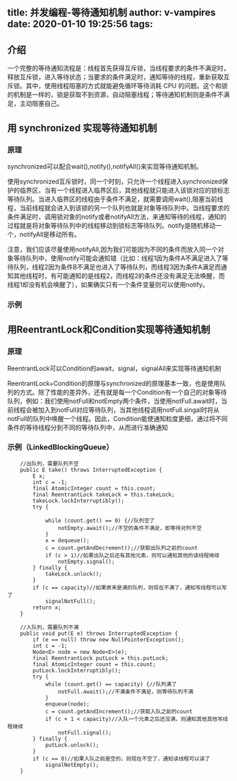 title: 并发编程-等待通知机制
author: v-vampires
date: 2020-01-10 19:25:56
tags:
---
## 介绍
一个完整的等待通知流程是：线程首先获得互斥锁，当线程要求的条件不满足时，释放互斥锁，进入等待状态；当要求的条件满足时，通知等待的线程，重新获取互斥锁。其中，使用线程阻塞的方式就能避免循环等待消耗 CPU 的问题。这个和锁的机制是一样的，锁是获取不到资源，自动阻塞线程；等待通知机制则是条件不满足，主动阻塞自己。
## 用 synchronized 实现等待通知机制
### 原理
synchronized可以配合wait(),notify(),notifyAll()来实现等待通知机制。  

使用synchronized互斥锁时，同一个时刻，只允许一个线程进入synchronized保护的临界区，当有一个线程进入临界区后，其他线程就只能进入该锁对应的锁标志等待队列。当进入临界区的线程由于条件不满足，就需要调用wait(),阻塞当前线程，当前线程就会进入到该锁的另一个队列也就是对象等待队列中。当线程要求的条件满足时，调用锁对象的notify或者notifyAll方法，来通知等待的线程，通知的过程就是将对象等待队列中的线程移动到锁标志等待队列。notify是随机移动一个，notifyAll是移动所有。  

注意，我们应该尽量使用notifyAll,因为我们可能因为不同的条件而放入同一个对象等待队列中，使用notify可能会通知错（比如：线程1因为条件A不满足进入了等待队列，线程2因为条件B不满足也进入了等待队列，而线程3因为条件A满足而通知其他线程时，有可能通知的是线程2，而线程2的条件还没有满足无法唤醒，而线程1却没有机会唤醒了），如果确实只有一个条件变量则可以使用notify。
### 示例

## 用ReentrantLock和Condition实现等待通知机制
### 原理
ReentrantLock可以Condition的await，signal，signalAll来实现等待通知机制

ReentrantLock+Condition的原理与synchronized的原理基本一致，也是使用队列的方式。除了性能的差异外，还有就是每一个Condition有一个自己的对象等待队列，例如：我们使用notFull和notEmpty两个条件，当使用notFull.await时，当前线程会被加入到notFull对应等待队列，当其他线程调用notFull.singal时将从notFull的队列中唤醒一个线程。因此，Condition能使通知粒度更细，通过将不同条件的等待线程分到不同的等待队列中，从而进行准确通知

### 示例（LinkedBlockingQueue）
```
    //出队列，需要队列不空
    public E take() throws InterruptedException {
        E x;
        int c = -1;
        final AtomicInteger count = this.count;
        final ReentrantLock takeLock = this.takeLock;
        takeLock.lockInterruptibly();
        try {
            
            while (count.get() == 0) {//队列空了
                notEmpty.await();//不空的条件不满足，即等待对列不空
            }
            x = dequeue();
            c = count.getAndDecrement();//获取出队列之前的count
            if (c > 1)//如果出队之后还有其他元素，则可以通知其他的读线程继续
                notEmpty.signal();
        } finally {
            takeLock.unlock();
        }
        if (c == capacity)//如果原来是满的队列，则现在不满了，通知写线程可以写了
            signalNotFull();
        return x;
    }
    
    //入队列，需要队列不满
    public void put(E e) throws InterruptedException {
        if (e == null) throw new NullPointerException();
        int c = -1;
        Node<E> node = new Node<E>(e);
        final ReentrantLock putLock = this.putLock;
        final AtomicInteger count = this.count;
        putLock.lockInterruptibly();
        try {
            while (count.get() == capacity) {//队列满了
                notFull.await();//不满条件不满足，则等待队列不满
            }
            enqueue(node);
            c = count.getAndIncrement();//获取入队之前的count
            if (c + 1 < capacity)//入队一个元素之后还没满，则通知其他其他写线程继续
                notFull.signal();
        } finally {
            putLock.unlock();
        }
        if (c == 0)//如果入队之前是空的，则现在不空了，通知读线程可以读了
            signalNotEmpty();
    }
```
